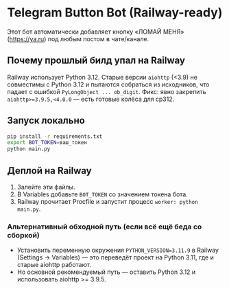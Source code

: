 # Telegram Button Bot (Railway-ready)

Этот бот автоматически добавляет кнопку «ЛОМАЙ МЕНЯ» (https://ya.ru) под любым постом в чате/канале.

## Почему прошлый билд упал на Railway
Railway использует Python 3.12. Старые версии `aiohttp` (<3.9) не совместимы с Python 3.12 и пытаются собраться из исходников, что падает с ошибкой `PyLongObject ... ob_digit`.
Фикс: явно закрепить `aiohttp>=3.9.5,<4.0.0` — есть готовые колёса для cp312.

## Запуск локально
```bash
pip install -r requirements.txt
export BOT_TOKEN=ваш_токен
python main.py
```

## Деплой на Railway
1. Залейте эти файлы.
2. В Variables добавьте `BOT_TOKEN` со значением токена бота.
3. Railway прочитает Procfile и запустит процесс `worker: python main.py`.

### Альтернативный обходной путь (если всё ещё беда со сборкой)
- Установить переменную окружения `PYTHON_VERSION=3.11.9` в Railway (Settings → Variables) — это переведёт проект на Python 3.11, где и старые aiohttp работают.
- Но основной рекомендуемый путь — оставить Python 3.12 и использовать aiohttp >= 3.9.5.
